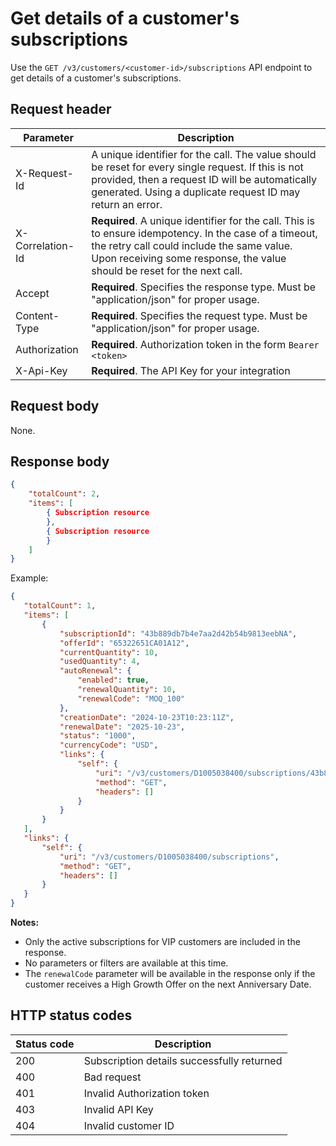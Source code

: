 # Get details of a customer's subscriptions

Use the `GET /v3/customers/<customer-id>/subscriptions` API endpoint to get details of a customer's subscriptions.

## Request header

| Parameter        | Description                                                                                                                                                                                                                      |
|------------------|----------------------------------------------------------------------------------------------------------------------------------------------------------------------------------------------------------------------------------|
| X-Request-Id     | A unique identifier for the call. The value should be reset for every single request. If this is not provided, then a request ID will be automatically generated. Using a duplicate request ID may return an error.              |
| X-Correlation-Id | **Required**. A unique identifier for the call. This is to ensure idempotency. In the case of a timeout, the retry call could include the same value. Upon receiving some response, the value should be reset for the next call. |
| Accept           | **Required**. Specifies the response type. Must be "application/json" for proper usage.                                                                                                                                          |
| Content-Type     | **Required**. Specifies the request type. Must be "application/json" for proper usage.                                                                                                                                           |
| Authorization    | **Required**. Authorization token in the form `Bearer <token>`                                                                                                                                                                   |
| X-Api-Key        | **Required**. The API Key for your integration                                                                                                                                                                                   |

## Request body

None.

## Response body

```json
{
    "totalCount": 2,
    "items": [
        { Subscription resource
        },
        { Subscription resource
        }
    ]
}
```

Example:

```json
{
   "totalCount": 1,
   "items": [
       {
           "subscriptionId": "43b889db7b4e7aa2d42b54b9813eebNA",
           "offerId": "65322651CA01A12",
           "currentQuantity": 10,
           "usedQuantity": 4,
           "autoRenewal": {
               "enabled": true,
               "renewalQuantity": 10,
               "renewalCode": "MOQ_100"
           },
           "creationDate": "2024-10-23T10:23:11Z",
           "renewalDate": "2025-10-23",
           "status": "1000",
           "currencyCode": "USD",
           "links": {
               "self": {
                   "uri": "/v3/customers/D1005038400/subscriptions/43b889db7b4e7aa2d42b54b9813eebNA",
                   "method": "GET",
                   "headers": []
               }
           }
       }
   ],
   "links": {
       "self": {
           "uri": "/v3/customers/D1005038400/subscriptions",
           "method": "GET",
           "headers": []
       }
   }
}
```

**Notes:**

- Only the active subscriptions for VIP customers are included in the response.
- No parameters or filters are available at this time.
- The `renewalCode` parameter will be available in the response only if the customer receives a High Growth Offer on the next Anniversary Date.

## HTTP status codes

| Status code | Description                                |
|-------------|--------------------------------------------|
| 200         | Subscription details successfully returned |
| 400         | Bad request                                |
| 401         | Invalid Authorization token                |
| 403         | Invalid API Key                            |
| 404         | Invalid customer ID                        |

